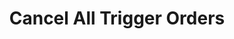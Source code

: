 ---
title: Cancel All Trigger Orders
position_number: 3
type: post
description: /future/trade/v1/entrust/cancel-all-plan
remark: Content-Type = application/x-www-form-urlencoded && application/json
parameters:
    -
        name: symbol
        type: string
        mandatory: false
        default: N/A
        description: Trading pair (cancel all trading pair orders if don't pass parameters)
        ranges:
left_code_blocks:
    -
        code_block: "public void getKLine() {\r\n\tString text = HttpUtil.get(URL + \"/data/api/future/trade/v1/getKLine?market=btc_usdt&type=1min&since=0\");\r\n\tSystem.out.println(text);\r\n}"
        title: Java
        language: java
right_code_blocks:
    - code_block: |-
        {
          "error": {
            "code": "",
            "msg": ""
          },
          "msgInfo": "",
          "result": true,
          "returnCode": 0
        }
      title: Response
      language: json
---